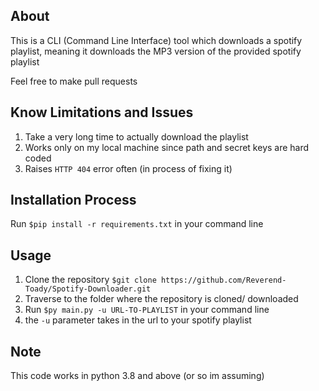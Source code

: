## About 


This is a CLI (Command Line Interface) tool which downloads a spotify playlist,
meaning it downloads the MP3 version of the provided spotify playlist

Feel free to make pull requests


## Know Limitations and Issues


1. Take a very long time to actually download the playlist
2. Works only on my local machine since path and secret keys are hard coded
3. Raises `HTTP 404` error often (in process of fixing it)


## Installation Process


Run `$pip install -r requirements.txt` in your command line


## Usage


1. Clone the repository `$git clone https://github.com/Reverend-Toady/Spotify-Downloader.git`
2. Traverse to the folder where the repository is cloned/ downloaded
3. Run `$py main.py -u URL-TO-PLAYLIST` in your command line
4. the `-u` parameter takes in the url to your spotify playlist


## Note


This code works in python 3.8 and above (or so im assuming)

